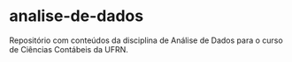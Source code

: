 # analise-de-dados
Repositório com conteúdos da disciplina de Análise de Dados para o curso de Ciências Contábeis da UFRN.
